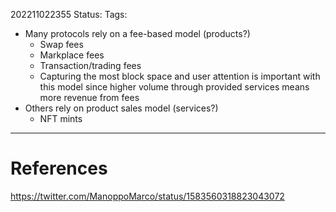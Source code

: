 202211022355
Status: 
Tags:

- Many protocols rely on a fee-based model (products?) 
	- Swap fees
	- Markplace fees
	- Transaction/trading fees
	- Capturing the most block space and user attention is important with this model since higher volume through provided services means more revenue from fees
- Others rely on product sales model (services?)
	- NFT mints







---
# References
https://twitter.com/ManoppoMarco/status/1583560318823043072